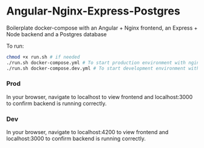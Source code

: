 # Angular-Nginx-Express-Postgres
Boilerplate docker-compose with an Angular + Nginx frontend, an Express + Node backend and a Postgres database

To run:
```bash
chmod +x run.sh # if needed
./run.sh docker-compose.yml # To start production environment with nginx
./run.sh docker-compose.dev.yml # To start development environment without nginx
```
### Prod

In your browser, navigate to localhost to view frontend and localhost:3000 to confirm backend is running correctly.

### Dev 

In your browser, navigate to localhost:4200 to view frontend and localhost:3000 to confirm backend is running correctly.